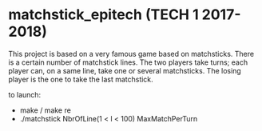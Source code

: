 # matchstick_epitech (TECH 1 2017-2018)

This project is based on a very famous game based on matchsticks.
There is a certain number of matchstick lines.
The two players take turns; each player can, on a same line, take one or several matchsticks.
The losing player is the one to take the last matchstick.

to launch:
- make / make re
- ./matchstick NbrOfLine(1 < l < 100) MaxMatchPerTurn

